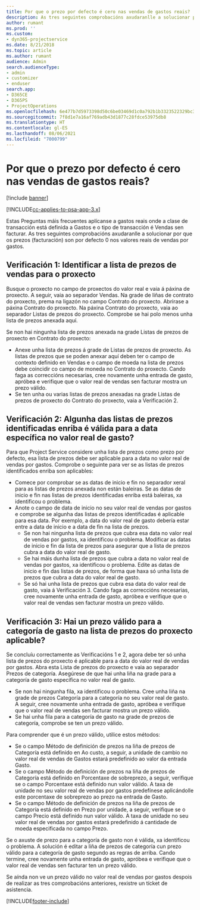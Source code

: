 ```yaml
---
title: Por que o prezo por defecto é cero nas vendas de gastos reais?
description: As tres seguintes comprobacións axudaranlle a solucionar por que os prezos son por defecto 0 nos valores reais de vendas por gastos.
author: rumant
ms.prod: ''
ms.custom:
- dyn365-projectservice
ms.date: 8/21/2018
ms.topic: article
ms.author: rumant
audience: Admin
search.audienceType:
- admin
- customizer
- enduser
search.app:
- D365CE
- D365PS
- ProjectOperations
ms.openlocfilehash: 6e477b7d5973398d50c6be03469d1c0a792b1b3323522329bc33cba755104968
ms.sourcegitcommit: 7f8d1e7a16af769adb43d1877c28fdce53975db8
ms.translationtype: HT
ms.contentlocale: gl-ES
ms.lasthandoff: 08/06/2021
ms.locfileid: "7000799"
---
```

# <a name="why-is-the-price-defaulting-to-zero-on-expense-sales-actuals"></a>Por que o prezo por defecto é cero nas vendas de gastos reais?

[!include [banner](../includes/psa-now-project-operations.md)]

[!INCLUDE[cc-applies-to-psa-app-3.x](../includes/cc-applies-to-psa-app-3x.md)]

Estas Preguntas máis frecuentes aplícanse a gastos reais onde a clase de transacción está definida a Gastos e o tipo de transacción é Vendas sen facturar. As tres seguintes comprobacións axudaranlle a solucionar por que os prezos (facturación) son por defecto 0 nos valores reais de vendas por gastos.

## <a name="check-1-identify-the-sales-price-list-for-project"></a>Verificación 1: Identificar a lista de prezos de vendas para o proxecto

Busque o proxecto no campo de proxectos do valor real e vaia á páxina de proxecto. A seguir, vaia ao separador Vendas. Na grade de liñas de contrato do proxecto, prema na ligazón no campo Contrato do proxecto. Abrirase a páxina Contrato do proxecto. Na páxina Contrato do proxecto, vaia ao separador Listas de prezos do proxecto. Comprobe se hai polo menos unha lista de prezos anexada aquí.

Se non hai ningunha lista de prezos anexada na grade Listas de prezos de proxecto en Contrato do proxecto:

- Anexe unha lista de prezos á grade de Listas de prezos de proxecto. As listas de prezos que se poden anexar aquí deben ter o campo de contexto definido en Vendas e o campo de moeda na lista de prezos debe coincidir co campo de moneda no Contrato do proxecto. Cando faga as correccións necesarias, cree novamente unha entrada de gasto, apróbea e verifique que o valor real de vendas sen facturar mostra un prezo válido.
- Se ten unha ou varias listas de prezos anexadas na grade Listas de prezos de proxecto do Contrato do proxecto, vaia a Verificación 2.

## <a name="check-2-are-any-of-the-price-lists-identified-above-valid-for-the-specific-date-of-the-expense-actual"></a>Verificación 2: Algunha das listas de prezos identificadas enriba é válida para a data específica no valor real de gasto?

Para que Project Service considere unha lista de prezos como prezo por defecto, esa lista de prezos debe ser aplicable para a data no valor real de vendas por gastos. Comprobe o seguinte para ver se as listas de prezos identificados enriba son aplicables:

- Comece por comprobar se as datas de inicio e fin no separador xeral para as listas de prezos anexada non están baleiras. Se as datas de inicio e fin nas listas de prezos identificadas enriba está baleiras, xa identificou o problema. 
- Anote o campo de data de inicio no seu valor real de vendas por gastos e comprobe se algunha das listas de prezos identificadas é aplicable para esa data. Por exemplo, a data do valor real de gasto debería estar entre a data de inicio e a data de fin na lista de prezos. 
    - Se non hai ningunha lista de prezos que cubra esa data no valor real de vendas por gastos, xa identificou o problema. Modificar as datas de inicio e fin da lista de prezos para asegurar que a lista de prezos cubra a data do valor real de gasto. 
    - Se hai máis dunha lista de prezos que cubra a data no valor real de vendas por gastos, xa identificou o problema. Edite as datas de inicio e fin das listas de prezos, de forma que haxa só unha lista de prezos que cubra a data do valor real de gasto. 
    - Se só hai unha lista de prezos que cubra esa data do valor real de gasto, vaia á Verificación 3.
Cando faga as correccións necesarias, cree novamente unha entrada de gasto, apróbea e verifique que o valor real de vendas sen facturar mostra un prezo válido.

## <a name="check-3-is-there-a-valid-price-for-the-expense-category-in-the-applicable-project-price-list"></a>Verificación 3: Hai un prezo válido para a categoría de gasto na lista de prezos do proxecto aplicable? 

Se concluíu correctamente as Verificacións 1 e 2, agora debe ter só unha lista de prezos do proxecto é aplicable para a data do valor real de vendas por gastos. Abra esta Lista de prezos do proxecto e vaia ao separador Prezos de categoría. Asegúrese de que hai unha liña na grade para a categoría de gasto específica no valor real de gasto.
 
- Se non hai ningunha fila, xa identificou o problema. Cree unha liña na grade de prezos Categoría para a categoría no seu valor real de gasto. A seguir, cree novamente unha entrada de gasto, apróbea e verifique que o valor real de vendas sen facturar mostra un prezo válido. 
- Se hai unha fila para a categoría de gasto na grade de prezos de categoría, comprobe se ten un prezo válido.

Para comprender que é un prezo válido, utilice estos métodos:

- Se o campo Método de definición de prezos na liña de prezos de Categoría está definido en Ao custo, a seguir, a unidade de cambio no valor real de vendas de Gastos estará predefinido ao valor da entrada Gasto.
- Se o campo Método de definición de prezos na liña de prezos de Categoría está definido en Porcentaxe de sobreprezo, a seguir, verifique se o campo Porcentaxe está definido nun valor válido. A taxa de unidade no seu valor real de vendas por gastos predefínese aplicándolle este porcentaxe de sobreprezo ao prezo na entrada de Gasto.
- Se o campo Método de definición de prezos na liña de prezos de Categoría está definido en Prezo por unidade, a seguir, verifique se o campo Precio está definido nun valor válido. A taxa de unidade no seu valor real de vendas por gastos estará predefinido á cantidade de moeda especificada no campo Prezo.

Se o axuste de prezo para a categoría de gasto non é válida, xa identificou o problema. A solución é editar a liña de prezos de categoría cun prezo válido para a categoría de gasto segundo as regras de arriba. Cando termine, cree novamente unha entrada de gasto, apróbea e verifique que o valor real de vendas sen facturar ten un prezo válido.

Se aínda non ve un prezo válido no valor real de vendas por gastos despois de realizar as tres comprobacións anteriores, rexistre un tícket de asistencia.




[!INCLUDE[footer-include](../includes/footer-banner.md)]